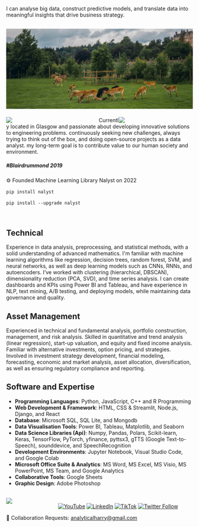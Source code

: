 <p align="leftr">I can analyse big data, construct predictive models, and translate data into meaningful insights that 
drive business strategy.
  
![Harry's World](https://raw.githubusercontent.com/AnalyticalHarry/AnalyticalHarry/main/img/glasgow.jpg)
---

<img width="250" align='left' src="https://github.com/harryworlds/harryworlds/blob/main/park.jpg">
  
<img width="200" align='right' src="https://github.com/harryworlds/harryworlds/blob/main/glasgow.png">
Currently located in Glasgow and passionate about developing innovative solutions to engineering problems. continuously seeking new challenges, always trying to think out of the box, and doing open-source projects as a data analyst. my long-term goal is to contribute value to our human society and environment. 
<br />

##### #Blairdrummond 2019
⚙️ Founded Machine Learning Library Nalyst on 2022
```text
pip install nalyst
```
```text
pip install --upgrade nalyst
```
<br />

## Technical 
Experience in data analysis, preprocessing, and statistical methods, with a solid understanding of advanced mathematics. I'm familiar with machine learning algorithms like regression, decision trees, random forest, SVM, and neural networks, as well as deep learning models such as CNNs, RNNs, and autoencoders. I’ve worked with clustering (hierarchical, DBSCAN), dimensionality reduction (PCA, SVD), and time series analysis. I can create dashboards and KPIs using Power BI and Tableau, and have experience in NLP, text mining, A/B testing, and deploying models, while maintaining data governance and quality.


## Asset Management 
Experienced in technical and fundamental analysis, portfolio construction, management, and risk analysis. Skilled in quantitative and trend analysis (linear regression), start-up valuation, and equity and fixed income analysis. Familiar with alternative investments, option pricing, and strategies. Involved in investment strategy development, financial modeling, forecasting, economic and market analysis, asset allocation, diversification, as well as ensuring regulatory compliance and reporting.

##  Software and Expertise
- **Programming Languages**: Python, JavaScript, C++ and R Programming 
- **Web Development & Framework**: HTML, CSS & Streamlit, Node.js, Django, and React
- **Database**: Microsoft SQL, SQL Lite, and Mongodb
- **Data Visualisation Tools**: Power BI, Tableau, Matplotlib, and Seaborn
- **Data Science Libraries (Api)**: Numpy, Pandas, Polars, Scikit-learn, Keras, TensorFlow, PyTorch, yfinance, pyttsx3, gTTS (Google Text-to-Speech), sounddevice, and SpeechRecognition
- **Development Environments**: Jupyter Notebook, Visual Studio Code, and Google Colab
- **Microsoft Office Suite & Analytics**: MS Word, MS Excel, MS Visio, MS PowerPoint, MS Team, and Google Analytics 
- **Collaborative Tools**: Google Sheets
- **Graphic Design**: Adobe Photoshop

<br />

<img width="100" align='left' src="https://i.giphy.com/media/MT5UUV1d4CXE2A37Dg/giphy.webp">


<p align="center">
  <a href="https://www.youtube.com/@AnalyticalHarry"><img src="https://img.shields.io/website?label=YouTube&style=for-the-badge&url=https://www.youtube.com/@AnalyticalHarry" alt="YouTube" height="20"></a>
  <a href="https://www.linkedin.com/in/analyticalharry/"><img src="https://img.shields.io/website?label=LinkedIn&style=for-the-badge&url=https://www.linkedin.com/in/analyticalharry/" alt="LinkedIn" height="20"></a>
  <a href="https://www.tiktok.com/@analyticalharry"><img src="https://img.shields.io/badge/@AnalyticalHarry-%23FF0000?style=for-the-badge&logo=tiktok&logoColor=white" alt="TikTok" height="20"></a>
  <a href="https://twitter.com/AnalyticalHarry"><img src="https://img.shields.io/twitter/follow/AnalyticalHarry?color=1DA1F2&logo=twitter&style=for-the-badge" alt="Twitter Follow" height="20"></a>
</p>

🤝 Collaboration Requests: analyticalharry@gmail.com
